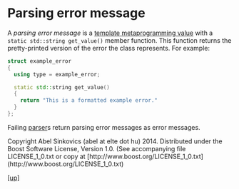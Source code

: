 # Parsing error message

A _parsing error message_ is a [template metaprogramming
value](metaprogramming_value.html) with a `static std::string get_value()`
member function. This function returns the pretty-printed version of the error
the class represents. For example:

```cpp
struct example_error
{
  using type = example_error;

  static std::string get_value()
  {
    return "This is a formatted example error."
  }
};
```

Failing [parser](parser.html)s return parsing error messages as error messages.

<p class="copyright">
Copyright Abel Sinkovics (abel at elte dot hu) 2014.
Distributed under the Boost Software License, Version 1.0.
(See accompanying file LICENSE_1_0.txt or copy at
[http://www.boost.org/LICENSE_1_0.txt](http://www.boost.org/LICENSE_1_0.txt)
</p>

[[up]](reference.html)

